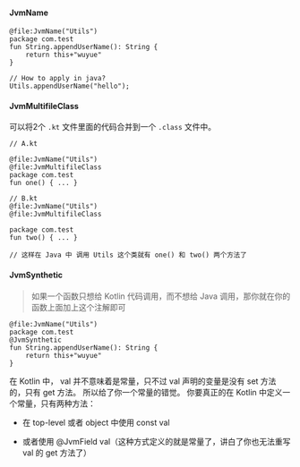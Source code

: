 #### JvmName

```
@file:JvmName("Utils")
package com.test
fun String.appendUserName(): String {
    return this+"wuyue"
}

// How to apply in java?
Utils.appendUserName("hello");
```

#### JvmMultifileClass

可以将2个 `.kt` 文件里面的代码合并到一个 `.class` 文件中。

```
// A.kt

@file:JvmName("Utils")
@file:JvmMultifileClass
package com.test
fun one() { ... }

// B.kt
@file:JvmName("Utils")
@file:JvmMultifileClass

package com.test
fun two() { ... }

// 这样在 Java 中 调用 Utils 这个类就有 one() 和 two() 两个方法了
```

#### JvmSynthetic

>如果一个函数只想给 Kotlin 代码调用，而不想给 Java 调用，那你就在你的函数上面加上这个注解即可

```
@file:JvmName("Utils")
package com.test
@JvmSynthetic
fun String.appendUserName(): String {
    return this+"wuyue"
}
```


在 Kotlin 中， val 并不意味着是常量，只不过 val 声明的变量是没有 set 方法的，只有 get 方法。
所以给了你一个常量的错觉。 你要真正的在 Kotlin 中定义一个常量，只有两种方法：

- 在 top-level 或者 object 中使用 const val

- 或者使用 @JvmField val（这种方式定义的就是常量了，讲白了你也无法重写 val 的 get 方法了）


